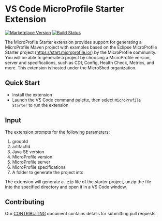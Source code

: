 # VS Code MicroProfile Starter Extension

[![Marketplace Version](https://vsmarketplacebadge.apphb.com/version/MicroProfile-Community.mp-starter-vscode-ext.svg "Current Release")](https://marketplace.visualstudio.com/items?itemName=MicroProfile-Community.mp-starter-vscode-ext)
[![Build Status](https://travis-ci.org/MicroShed/mp-starter-vscode-ext.svg?branch=master)](https://travis-ci.org/MicroShed/mp-starter-vscode-ext)

The MicroProfile Starter extension provides support for generating a MicroProfile Maven project with examples based on the Eclipse MicroProfile Starter project (https://start.microprofile.io/) by the MicroProfile community. You will be able to generate a project by choosing a MicroProfile version, server and specifications, such as CDI, Config, Health Check, Metrics, and more. This extension is hosted under the MicroShed organization.

## Quick Start

- Install the extension
- Launch the VS Code command palette, then select `MicroProfile Starter` to run the extension

## Input

The extension prompts for the following parameters:

1. groupId
2. artifactId
3. Java SE version
4. MicroProfile version
5. MicroProfile server
6. MicroProfile specifications
7. A folder to generate the project into

The extension will generate a `.zip` file of the starter project, unzip the file into the specified directory and open it in a VS Code window.

## Contributing

Our [CONTRIBUTING](CONTRIBUTING.md) document contains details for submitting pull requests.

